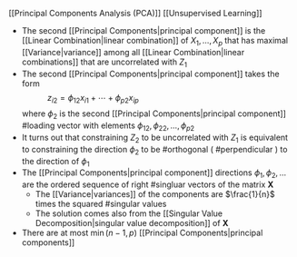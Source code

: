 [[Principal Components Analysis (PCA)]] [[Unsupervised Learning]]

- The second [[Principal Components|principal component]] is the [[Linear Combination|linear combination]] of $X_1, \dots, X_p$ that has maximal [[Variance|variance]] among all [[Linear Combination|linear combinations]] that are uncorrelated with $Z_1$
- The second [[Principal Components|principal component]] takes the form$$
  z_{i2}=\phi_{12}x_{i1} + \cdots + \phi_{p2}x_{ip} \hspace{15em}
  $$where $\phi_2$ is the second [[Principal Components|principal component]] #loading vector with elements $\phi_{12}, \phi_{22}, \dots, \phi_{p2}$ 
- It turns out that constraining $Z_2$ to be uncorrelated with $Z_1$ is equivalent to constraining the direction $\phi_2$ to be #orthogonal ( #perpendicular ) to the direction of $\phi_1$
- The [[Principal Components|principal component]] directions $\phi_1, \phi_2, \dots$ are the ordered sequence of right #singluar vectors of the matrix $\mathbf{X}$
	- The [[Variance|variances]] of the components are $\frac{1}{n}$ times the squared #singular values
	- The solution comes also from the [[Singular Value Decomposition|singular value decomposition]] of $\mathbf{X}$
- There are at most $\min(n-1,p)$ [[Principal Components|principal components]]